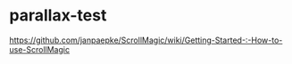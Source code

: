 # parallax-test

https://github.com/janpaepke/ScrollMagic/wiki/Getting-Started-:-How-to-use-ScrollMagic
